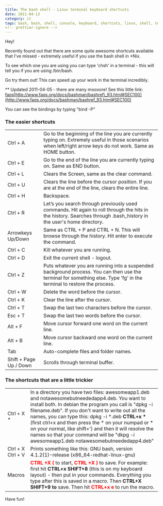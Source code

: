 ```yaml
---
title: The bash shell - Linux terminal keyboard shortcuts
date: 2011-04-13
category: it
tags: bash, bash, shell, console, keyboard, shortcuts, linux, shell, terminal
<!-- prettier-ignore -->
---
```


Hey!

Recently found out that there are some quite awesome shortcuts available that I've missed - extremely useful if you use the bash shell in \*Nix.

To see which one you are using you can type 'chsh' in a terminal - this will tell you if you are using /bin/bash.

Go try them out! This can speed up your work in the terminal incredibly.

\*\* Updated 2011-04-05 - there are many moooore! See this little link: [faqs](http://www.faqs.org/docs/bashman/bashref_101.html#SEC108)[http://www.faqs.org/docs/bashman/bashref\_93.html#SEC100](http://www.faqs.org/docs/bashman/bashref_93.html#SEC100)

You can see the bindings by typing "bind -P"

### The easier shortcuts

<table><tbody><tr><td>Ctrl + A</td><td>Go to the beginning of the line you are currently typing on. Extremely useful in those scenarios when left/right arrow keys do not work. Same as HOME button.</td></tr><tr><td>Ctrl + E</td><td>Go to the end of the line you are currently typing on. Same as END button.</td></tr><tr><td>Ctrl + L</td><td>Clears the Screen, same as the clear command.</td></tr><tr><td>Ctrl + U</td><td>Clears the line before the cursor position. If you are at the end of the line, clears the entire line.</td></tr><tr><td>Ctrl + H</td><td>Backspace.</td></tr><tr><td>Ctrl + R</td><td>Let’s you search through previously used commands. Hit again to roll through the hits in the history. Searches through .bash_history in the user's home directory.</td></tr><tr><td>Arrowkeys Up/Down</td><td>Same as CTRL + P and CTRL + N. This will browse through the history. Hit enter to execute the command.</td></tr><tr><td>Ctrl + C</td><td>Kill whatever you are running.</td></tr><tr><td>Ctrl + D</td><td>Exit the current shell - logout.</td></tr><tr><td>Ctrl + Z</td><td>Puts whatever you are running into a suspended background process. You can then use the terminal for something else. Type 'fg' in the terminal to restore the process.</td></tr><tr><td>Ctrl + W</td><td>Delete the word before the cursor.</td></tr><tr><td>Ctrl + K</td><td>Clear the line after the cursor.</td></tr><tr><td>Ctrl + T</td><td>Swap the last two characters before the cursor.</td></tr><tr><td>Esc + T</td><td>Swap the last two words before the cursor.</td></tr><tr><td>Alt + F</td><td>Move cursor forward one word on the current line.</td></tr><tr><td>Alt + B</td><td>Move cursor backward one word on the current line.</td></tr><tr><td>Tab</td><td>Auto-complete files and folder names.</td></tr><tr><td>Shift + Page Up / Down</td><td>Scrolls through terminal buffer.</td></tr></tbody></table> <!-- markdownlint-disable MD033 -->

### The shortcuts that are a little trickier

<table><tbody><tr><td>Ctrl + X *</td><td>In a directory you have two files: awesomeapp1.deb and notawesomebutneededapp4.deb. You want to install both. In debian the program you call is "dpkg -i filename.deb". If you don't want to write out all the names, you can type this: dpkg -i *.deb <strong>CTRL+x *</strong> (first ctrl+x and then press the * on your numpad or * on your normal, like shift+') and then it will resolve the names so that your command will be "dkpg -i awesomeapp1.deb notawesomebutneededapp4.deb"</td></tr><tr><td>Ctrl + X Ctrl + V</td><td>Prints something like this: GNU bash, version 4.1.2(1)-release (x86_64-redhat-linux-gnu)</td></tr><tr><td>Macros</td><td><span style="color: #ff0000;"><strong>CTRL +X ( </strong></span>to start, <span style="color: #ff0000;"><strong>CTRL +X ) </strong></span>to save. For example: first hit <strong>CTRL+x SHIFT+8</strong> (this is on my keyboard layout) - then put in your commands. Everything you type after this is saved in a macro. Then <strong>CTRL+X SHIFT+9 to</strong> save. Then hit <span style="color: #ff0000;"><strong>CTRL+x e </strong></span>to run the macro.</td></tr></tbody></table> <!-- markdownlint-disable MD033 -->

Have fun!
